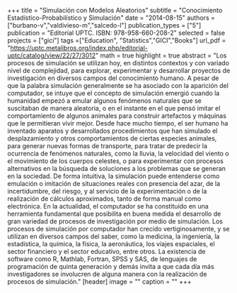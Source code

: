 +++
title = "Simulación con Modelos Aleatorios"
subtitle = "Conocimiento Estadístico-Probabilístico y Simulación"
date = "2014-08-15"
authors = ["burbano-v","valdivieso-m","salcedo-l"]
publication_types = ["5"]
publication = "Editorial UPTC. ISBN: 978-958-660-208-2"
selected = false
projects = ["gici"]
tags =["Education", "Statistics","GICI","Books"]
url_pdf = "https://uptc.metalibros.org/index.php/editorial-uptc/catalog/view/22/27/3012"
math = true
highlight = true
abstract = "Los procesos de simulación se utilizan hoy, en distintos contextos y con variado nivel de complejidad, para explorar, experimentar y desarrollar proyectos de investigación en diversos campos del conocimiento humano. A pesar de que la palabra simulación generalmente se ha asociado con la aparición del computador, se intuye que el concepto de simulación emergió cuando la humanidad empezó a emular algunos fenómenos naturales que se suscitaban de manera aleatoria, o en el instante en el que pensó imitar el comportamiento de algunos animales para construir artefactos y máquinas que le permitieran vivir mejor. Desde hace mucho tiempo, el ser humano ha inventado aparatos y desarrollados procedimientos que han simulado el desplazamiento y otros comportamientos de ciertas especies animales, para generar nuevas formas de transporte, para tratar de predecir la ocurrencia de fenómenos naturales, como la lluvia, la velocidad del viento o el movimiento de los cuerpos celestes, o para experimentar con procesos alternativos en la búsqueda de soluciones a los problemas que se generan en la sociedad. De forma intuitiva, la simulación puede entenderse como emulación o imitación de situaciones reales con presencia del azar, de la incertidumbre, del riesgo, y al servicio de la experimentación o de la realización de cálculos aproximados, tanto de forma manual como electrónica. En la actualidad, el computador se ha constituido en una herramienta fundamental que posibilita en buena medida el desarrollo de gran variedad de procesos de investigación por medio de simulación. Los procesos de simulación por computador han crecido vertiginosamente, y se utilizan en diversos campos del saber, como la medicina, la ingeniería, la estadística, la química, la física, la aeronáutica, los viajes espaciales, el sector financiero y el sector educativo, entre otros. La existencia de software como R, Mathlab, Fortran, SPSS y SAS, de lenguajes de programación de quinta generación y demás invita a que cada día más investigadores se involucren de alguna manera con la realización de procesos de simulación."
[header]
image = ""
caption = ""
+++
